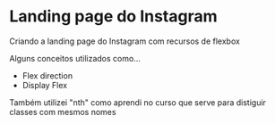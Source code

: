 # Landing page do Instagram
Criando a landing page do Instagram com recursos de flexbox

Alguns conceitos utilizados como...

- Flex direction
- Display Flex

Também utilizei "nth" como aprendi no curso que serve para distiguir classes com mesmos nomes
